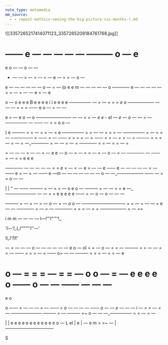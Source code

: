 ```yaml
---
note_type: metamedia
mm_source:
  - - repost-mattxiv-seeing-the-big-picture-six-months-l.md
---
```


![[3357265217414071123_3357265209184761768.jpg]]

—— e — — — — —
——— o —
e
=
e o — —
o — —
- —
— = —
= —
= —
e — = = —
o —

e — — — — — —
o —
= —
(o
e
e m — — — — —
o
———— e — — — — — =
= —
= —
— e = —
e

o —
o
e e e B e e e e
i
i
e e e e
—_———— — = — = = =
e
o
—_————— — — — = = =
—— e o —
= — —

e = —
e o —
o
—_——————— — — =
= —
e
e -
el
— e — o — — = —
—_———— — —— — = =
o
o —

) e
——— = = — = = — =
e
—_———— = = — — = =
= —
—_———— = — = = —
—_———— = —— = —
—— = = = = — =
—— = = — = = — =
—_—— = = = — = — =
—_———— = — — = — =
———— = = — = = — =

= — —
— = — —
= —
e e —
o —
= —
= = —
= —
o —
= —
———— — —— = — = =
e e e

———— — — — — — = =
e = — = —
e = — —
e
—— e — — — — —
= —
—— e = —
= —
—— e —m — — — — — — —
o —
—_—————— —— — = =
o — —

| | " — ——
——— = — = = —
o
e
o —
——— = — — = =
e
—_——————— — — = =
e e
e e e
—— =
— o — o — — —

—_—— = — = — = —
o — = —
o o —
—_————————— = =
— = —
— =
e — —
—_——— = — = —
———— = = = — = =
—_————— = — ==

i m  m — — — — l—!"'l"'"_'_!_

'_l—'_l_l_l""""‘l_'_'—'

!_l_l_'_!_!_l_!_’_

— = — —
— o — — — — — —
e o —
ol
= = —
o —
= = —
——— = = — — = = —
—— = = = — =
—— o~ — —
——— = = = — = = —
e

o —
= = = —
= = —
o
o
— = —
e e e e
o
—— o — — —— — — —
=
e
o

o
—— = — — — = —
—_— =
o — — — —
—— o — —
e — —
— i — = = — = —
—_—————— ——— = —
——— =~
o — —
—_————— = = — = —

| | e
e e e
e e e e e e e
e
o —
L el | e |
— e m = =~ —
|
—_——_————————

S

